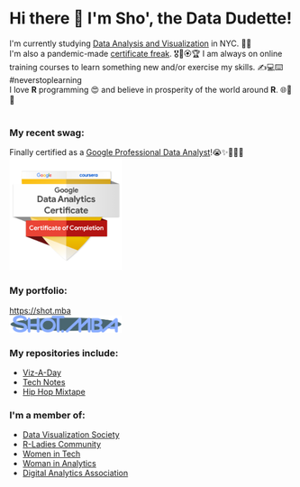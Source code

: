 <!--![](SHOKOLATTE-lb-fix.png) -->


# Hi there 👋  I'm Sho', the Data Dudette!

I'm currently studying <a href="https://www.gc.cuny.edu/data-analysis-and-visualization" target = "_blank">Data Analysis and Visualization</a> in NYC. 👩‍🎓<br>
I'm also a pandemic-made <a href="https://docs.google.com/spreadsheets/d/1LuIUWMYHRKkHdgB6rIkDkNvLYJq9sFW8tBf9qxUL5wI/edit#gid=524039440" target = "_blank">certificate freak</a>. 🎖️💮🏵️🏆 I am always on online training courses to learn something new and/or exercise my skills. ✍️💻⌨️   #neverstoplearning <br>
I love **R** programming 😍 and believe in prosperity of the world around **R**. 🌐💪😎 <br>
<br>

### My recent swag: 
Finally certified as a <a href = "https://www.credly.com/go/jOICa2ip" target = "_blank">Google Professional Data Analyst</a>!😭✨🥳🎉🎉<br>
<a href = "https://www.credly.com/go/jOICa2ip" target = "_blank"><img src = "https://raw.githubusercontent.com/ShokoLocoMocco/ShokoLocoMocco/main/google-data-analytics-certificate.2.png" width=200></a>
<br>

### My portfolio: 
https://shot.mba<br>
<a href = "https://shot.mba" target = "_blank"><img src = "https://raw.githubusercontent.com/ShokoLocoMocco/ShokoLocoMocco/main/shot.mba_logo.png" width=200></a>
<br>

### My repositories include:
- <a href = "https://github.com/ShokoLocoMocco/viz-a-day">Viz-A-Day</a>
- <a href = "https://github.com/ShokoLocoMocco/tech-notes">Tech Notes</a>
- <a href = "https://github.com/ShokoLocoMocco/hiphop-mixtape">Hip Hop Mixtape</a>

### I'm a member of:
- <a href = "https://www.datavisualizationsociety.org/" target = "_blank">Data Visualization Society</a>
- <a href = "https://rladies.org/" target = "_blank">R-Ladies Community</a>
- <a href = "https://women-in-tech.org/" target = "_blank">Women in Tech</a>
- <a href = "https://www.womeninanalytics.com/" target = "_blank">Woman in Analytics</a>
- <a href = "https://www.digitalanalyticsassociation.org/" target = "_blank">Digital Analytics Association</a>

<!--
**ShokoLocoMocco/ShokoLocoMocco** is a ✨ _special_ ✨ repository because its `README.md` (this file) appears on your GitHub profile.

Here are some ideas to get you started:

- 🔭 I’m currently working on ...
- 🌱 I’m currently learning ...
- 👯 I’m looking to collaborate on ...
- 🤔 I’m looking for help with ...
- 💬 Ask me about ...
- 📫 How to reach me: ...
- 😄 Pronouns: ...
- ⚡ Fun fact: ...
-->
